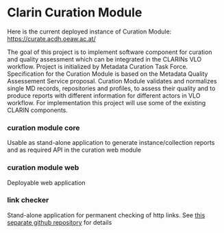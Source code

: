 # Clarin Curation Module

Here is the current deployed instance of Curation Module: https://curate.acdh.oeaw.ac.at/

The goal of this project is to implement software component for curation and quality assessment which can be integrated in the CLARINs VLO workflow. Project is initialized by Metadata Curation Task Force. Specification for the Curation Module is based on the Metadata Quality Assessement Service proposal. Curation Module validates and normalizes single MD records, repositories and profiles, to assess their quality and to produce reports with different information for different actors in VLO workflow. For implementation this project will use some of the existing CLARIN components. 

### curation module core
Usable as stand-alone application to generate instance/collection reports and as required API in the curation web module

### curation module web
Deployable web application

### link checker
Stand-alone application for permanent checking of http links. See [this separate github repository](https://github.com/clarin-eric/linkchecker) for details
